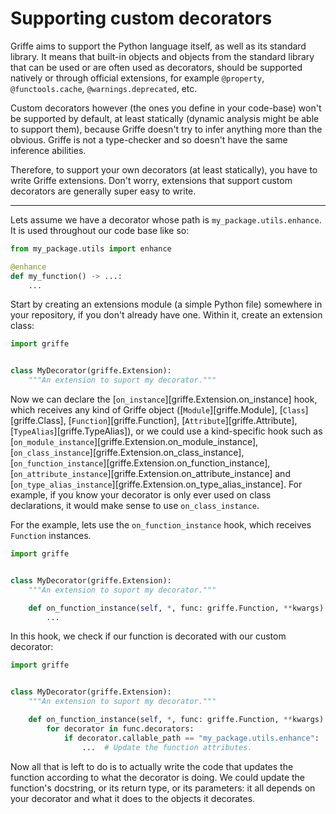 # Supporting custom decorators

Griffe aims to support the Python language itself, as well as its standard library. It means that built-in objects and objects from the standard library that can be used or are often used as decorators, should be supported natively or through official extensions, for example `@property`, `@functools.cache`, `@warnings.deprecated`, etc.

Custom decorators however (the ones you define in your code-base) won't be supported by default, at least statically (dynamic analysis might be able to support them), because Griffe doesn't try to infer anything more than the obvious. Griffe is not a type-checker and so doesn't have the same inference abilities.

Therefore, to support your own decorators (at least statically), you have to write Griffe extensions. Don't worry, extensions that support custom decorators are generally super easy to write.

---

Lets assume we have a decorator whose path is `my_package.utils.enhance`. It is used throughout our code base like so:

```python
from my_package.utils import enhance

@enhance
def my_function() -> ...:
    ...
```

Start by creating an extensions module (a simple Python file) somewhere in your repository, if you don't already have one. Within it, create an extension class:

```python
import griffe


class MyDecorator(griffe.Extension):
    """An extension to suport my decorator."""
```

Now we can declare the [`on_instance`][griffe.Extension.on_instance] hook, which receives any kind of Griffe object ([`Module`][griffe.Module], [`Class`][griffe.Class], [`Function`][griffe.Function], [`Attribute`][griffe.Attribute], [`TypeAlias`][griffe.TypeAlias]), or we could use a kind-specific hook such as [`on_module_instance`][griffe.Extension.on_module_instance], [`on_class_instance`][griffe.Extension.on_class_instance], [`on_function_instance`][griffe.Extension.on_function_instance], [`on_attribute_instance`][griffe.Extension.on_attribute_instance] and [`on_type_alias_instance`][griffe.Extension.on_type_alias_instance]. For example, if you know your decorator is only ever used on class declarations, it would make sense to use `on_class_instance`.

For the example, lets use the `on_function_instance` hook, which receives `Function` instances.

```python hl_lines="7-8"
import griffe


class MyDecorator(griffe.Extension):
    """An extension to suport my decorator."""

    def on_function_instance(self, *, func: griffe.Function, **kwargs) -> None:
        ...
```

In this hook, we check if our function is decorated with our custom decorator:

```python hl_lines="8-10"
import griffe


class MyDecorator(griffe.Extension):
    """An extension to suport my decorator."""

    def on_function_instance(self, *, func: griffe.Function, **kwargs) -> None:
        for decorator in func.decorators:
            if decorator.callable_path == "my_package.utils.enhance":
                ...  # Update the function attributes.
```

Now all that is left to do is to actually write the code that updates the function according to what the decorator is doing. We could update the function's docstring, or its return type, or its parameters: it all depends on your decorator and what it does to the objects it decorates.

